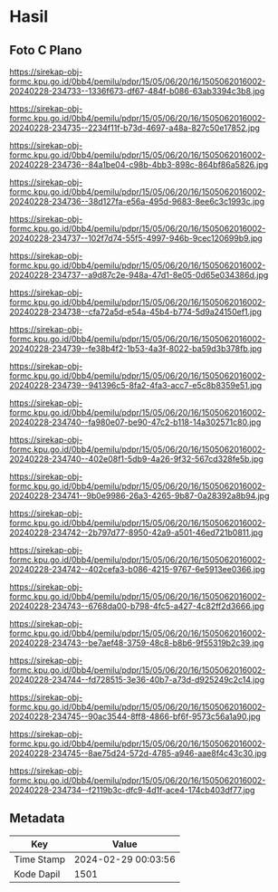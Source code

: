 # Hasil

## Foto C Plano

https://sirekap-obj-formc.kpu.go.id/0bb4/pemilu/pdpr/15/05/06/20/16/1505062016002-20240228-234733--1336f673-df67-484f-b086-63ab3394c3b8.jpg

https://sirekap-obj-formc.kpu.go.id/0bb4/pemilu/pdpr/15/05/06/20/16/1505062016002-20240228-234735--2234f11f-b73d-4697-a48a-827c50e17852.jpg

https://sirekap-obj-formc.kpu.go.id/0bb4/pemilu/pdpr/15/05/06/20/16/1505062016002-20240228-234736--84a1be04-c98b-4bb3-898c-864bf86a5826.jpg

https://sirekap-obj-formc.kpu.go.id/0bb4/pemilu/pdpr/15/05/06/20/16/1505062016002-20240228-234736--38d127fa-e56a-495d-9683-8ee6c3c1993c.jpg

https://sirekap-obj-formc.kpu.go.id/0bb4/pemilu/pdpr/15/05/06/20/16/1505062016002-20240228-234737--102f7d74-55f5-4997-946b-9cec120699b9.jpg

https://sirekap-obj-formc.kpu.go.id/0bb4/pemilu/pdpr/15/05/06/20/16/1505062016002-20240228-234737--a9d87c2e-948a-47d1-8e05-0d65e034386d.jpg

https://sirekap-obj-formc.kpu.go.id/0bb4/pemilu/pdpr/15/05/06/20/16/1505062016002-20240228-234738--cfa72a5d-e54a-45b4-b774-5d9a24150ef1.jpg

https://sirekap-obj-formc.kpu.go.id/0bb4/pemilu/pdpr/15/05/06/20/16/1505062016002-20240228-234739--fe38b4f2-1b53-4a3f-8022-ba59d3b378fb.jpg

https://sirekap-obj-formc.kpu.go.id/0bb4/pemilu/pdpr/15/05/06/20/16/1505062016002-20240228-234739--941396c5-8fa2-4fa3-acc7-e5c8b8359e51.jpg

https://sirekap-obj-formc.kpu.go.id/0bb4/pemilu/pdpr/15/05/06/20/16/1505062016002-20240228-234740--fa980e07-be90-47c2-b118-14a302571c80.jpg

https://sirekap-obj-formc.kpu.go.id/0bb4/pemilu/pdpr/15/05/06/20/16/1505062016002-20240228-234740--402e08f1-5db9-4a26-9f32-567cd328fe5b.jpg

https://sirekap-obj-formc.kpu.go.id/0bb4/pemilu/pdpr/15/05/06/20/16/1505062016002-20240228-234741--9b0e9986-26a3-4265-9b87-0a28392a8b94.jpg

https://sirekap-obj-formc.kpu.go.id/0bb4/pemilu/pdpr/15/05/06/20/16/1505062016002-20240228-234742--2b797d77-8950-42a9-a501-46ed721b0811.jpg

https://sirekap-obj-formc.kpu.go.id/0bb4/pemilu/pdpr/15/05/06/20/16/1505062016002-20240228-234742--402cefa3-b086-4215-9767-6e5913ee0366.jpg

https://sirekap-obj-formc.kpu.go.id/0bb4/pemilu/pdpr/15/05/06/20/16/1505062016002-20240228-234743--6768da00-b798-4fc5-a427-4c82ff2d3666.jpg

https://sirekap-obj-formc.kpu.go.id/0bb4/pemilu/pdpr/15/05/06/20/16/1505062016002-20240228-234743--be7aef48-3759-48c8-b8b6-9f55319b2c39.jpg

https://sirekap-obj-formc.kpu.go.id/0bb4/pemilu/pdpr/15/05/06/20/16/1505062016002-20240228-234744--fd728515-3e36-40b7-a73d-d925249c2c14.jpg

https://sirekap-obj-formc.kpu.go.id/0bb4/pemilu/pdpr/15/05/06/20/16/1505062016002-20240228-234745--90ac3544-8ff8-4866-bf6f-9573c56a1a90.jpg

https://sirekap-obj-formc.kpu.go.id/0bb4/pemilu/pdpr/15/05/06/20/16/1505062016002-20240228-234745--8ae75d24-572d-4785-a946-aae8f4c43c30.jpg

https://sirekap-obj-formc.kpu.go.id/0bb4/pemilu/pdpr/15/05/06/20/16/1505062016002-20240228-234734--f2119b3c-dfc9-4d1f-ace4-174cb403df77.jpg


## Metadata

| Key        | Value               |
| ---------- | ------------------- |
| Time Stamp | 2024-02-29 00:03:56 |
| Kode Dapil | 1501                |



